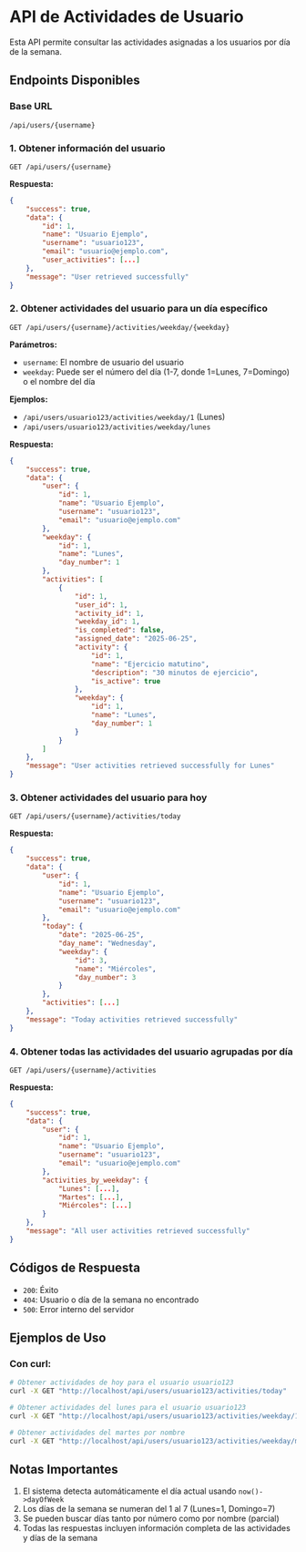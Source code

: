 # API de Actividades de Usuario

Esta API permite consultar las actividades asignadas a los usuarios por día de la semana.

## Endpoints Disponibles

### Base URL
```
/api/users/{username}
```

### 1. Obtener información del usuario
```
GET /api/users/{username}
```

**Respuesta:**
```json
{
    "success": true,
    "data": {
        "id": 1,
        "name": "Usuario Ejemplo",
        "username": "usuario123",
        "email": "usuario@ejemplo.com",
        "user_activities": [...]
    },
    "message": "User retrieved successfully"
}
```

### 2. Obtener actividades del usuario para un día específico
```
GET /api/users/{username}/activities/weekday/{weekday}
```

**Parámetros:**
- `username`: El nombre de usuario del usuario
- `weekday`: Puede ser el número del día (1-7, donde 1=Lunes, 7=Domingo) o el nombre del día

**Ejemplos:**
- `/api/users/usuario123/activities/weekday/1` (Lunes)
- `/api/users/usuario123/activities/weekday/lunes`

**Respuesta:**
```json
{
    "success": true,
    "data": {
        "user": {
            "id": 1,
            "name": "Usuario Ejemplo",
            "username": "usuario123",
            "email": "usuario@ejemplo.com"
        },
        "weekday": {
            "id": 1,
            "name": "Lunes",
            "day_number": 1
        },
        "activities": [
            {
                "id": 1,
                "user_id": 1,
                "activity_id": 1,
                "weekday_id": 1,
                "is_completed": false,
                "assigned_date": "2025-06-25",
                "activity": {
                    "id": 1,
                    "name": "Ejercicio matutino",
                    "description": "30 minutos de ejercicio",
                    "is_active": true
                },
                "weekday": {
                    "id": 1,
                    "name": "Lunes",
                    "day_number": 1
                }
            }
        ]
    },
    "message": "User activities retrieved successfully for Lunes"
}
```

### 3. Obtener actividades del usuario para hoy
```
GET /api/users/{username}/activities/today
```

**Respuesta:**
```json
{
    "success": true,
    "data": {
        "user": {
            "id": 1,
            "name": "Usuario Ejemplo",
            "username": "usuario123",
            "email": "usuario@ejemplo.com"
        },
        "today": {
            "date": "2025-06-25",
            "day_name": "Wednesday",
            "weekday": {
                "id": 3,
                "name": "Miércoles",
                "day_number": 3
            }
        },
        "activities": [...]
    },
    "message": "Today activities retrieved successfully"
}
```

### 4. Obtener todas las actividades del usuario agrupadas por día
```
GET /api/users/{username}/activities
```

**Respuesta:**
```json
{
    "success": true,
    "data": {
        "user": {
            "id": 1,
            "name": "Usuario Ejemplo",
            "username": "usuario123",
            "email": "usuario@ejemplo.com"
        },
        "activities_by_weekday": {
            "Lunes": [...],
            "Martes": [...],
            "Miércoles": [...]
        }
    },
    "message": "All user activities retrieved successfully"
}
```

## Códigos de Respuesta

- `200`: Éxito
- `404`: Usuario o día de la semana no encontrado
- `500`: Error interno del servidor

## Ejemplos de Uso

### Con curl:
```bash
# Obtener actividades de hoy para el usuario usuario123
curl -X GET "http://localhost/api/users/usuario123/activities/today"

# Obtener actividades del lunes para el usuario usuario123
curl -X GET "http://localhost/api/users/usuario123/activities/weekday/1"

# Obtener actividades del martes por nombre
curl -X GET "http://localhost/api/users/usuario123/activities/weekday/martes"
```

## Notas Importantes

1. El sistema detecta automáticamente el día actual usando `now()->dayOfWeek`
2. Los días de la semana se numeran del 1 al 7 (Lunes=1, Domingo=7)
3. Se pueden buscar días tanto por número como por nombre (parcial)
4. Todas las respuestas incluyen información completa de las actividades y días de la semana
